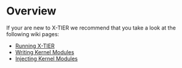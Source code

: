 # Overview #
If your are new to X-TIER we recommend that you take a look at the following wiki pages:

  * [Running X-TIER](Running.md)
  * [Writing Kernel Modules](WritingModules.md)
  * [Injecting Kernel Modules](InjectingModules.md)